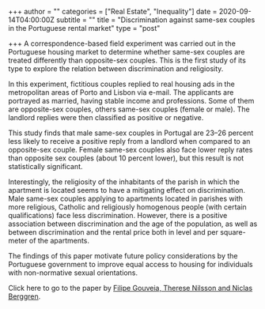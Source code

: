+++
author = ""
categories = ["Real Estate", "Inequality"]
date = 2020-09-14T04:00:00Z
subtitle = ""
title = "Discrimination against same-sex couples in the Portuguese rental market"
type = "post"

+++
A correspondence-based field experiment was carried out in the Portuguese housing market to determine whether same-sex couples are treated differently than opposite-sex couples. This is the first study of its type to explore the relation between discrimination and religiosity.

In this experiment, fictitious couples replied to real housing ads in the metropolitan areas of Porto and Lisbon via e-mail. The applicants are portrayed as married, having stable income and professions. Some of them are opposite-sex couples, others same-sex couples (female or male). The landlord replies were then classified as positive or negative.

This study finds that male same-sex couples in Portugal are 23–26 percent less likely to receive a positive reply from a landlord when compared to an opposite-sex couple. Female same-sex couples also face lower reply rates than opposite sex couples (about 10 percent lower), but this result is not statistically significant.

Interestingly, the religiosity of the inhabitants of the parish in which the apartment is located seems to have a mitigating effect on discrimination. Male same-sex couples applying to apartments located in parishes with more religious, Catholic and religiously homogenous people (with certain qualifications) face less discrimination. However, there is a positive association between discrimination and the age of the population, as well as between discrimination and the rental price both in level and per square-meter of the apartments.

The findings of this paper motivate future policy considerations by the Portuguese government to improve equal access to housing for individuals with non-normative sexual orientations.

Click here to go to the paper by [Filipe Gouveia, Therese Nilsson and Niclas Berggren](https://authors.elsevier.com/c/1bk3Z3l04IRRHm).